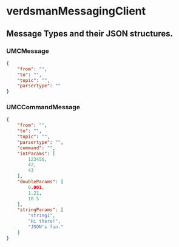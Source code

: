 # verdsmanMessagingClient


## Message Types and their JSON structures.

### UMCMessage
```json
{
	"from": "",
	"to": "",
	"topic": "",
	"parsertype": ""
}
```

### UMCCommandMessage
```json
{
	"from": "",
	"to": "",
	"topic": "",
	"parsertype": "",
	"command": "",
	"intParams": [
		123456,
		42,
		43
	],
	"doubleParams": [
		0.001,
		1.21,
		10.5
	],
	"stringParams": [
		"string1",
		"Hi there!",
		"JSON's fun."
	]
}
```